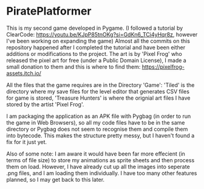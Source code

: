 # PiratePlatformer
This is my second game developed in Pygame. (I followed a tutorial by ClearCode: https://youtu.be/KJpP85tnOKg?si=GdKn6_TCi4yHqr8z, however I've been working on expanding the game)
Almost all the commits on this repository happened after I completed the tutorial and have been either additions or modifications to the project.
The art is by 'Pixel Frog' who released the pixel art for free (under a Public Domain License), I made a small donation to them and this is where to find them: https://pixelfrog-assets.itch.io/

All the files that the game requires are in the Directory 'Game': 'Tiled' is the directory where my save files for the level editor that generates CSV files for game is stored, 'Treasure Hunters' is where the orignial art files I have stored by the artist 'Pixel Frog'. 

I am packaging the application as an APK file with Pygbag (in order to run the game in Web Browsers), so all my code files have to be in the same directory or Pygbag does not seem to recognise them and compile them into bytecode. 
This makes the structure pretty messy, but I haven't found a fix for it just yet.

Also of some note: I am aware it would have been far more effecient (in terms of file size) to store my animations as sprite sheets and then process them on load. However, I have already cut up all the images into seperate .png files, and I am loading them individually. I have too many other features planned, so I may get back to this later. 

